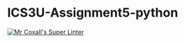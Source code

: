 # ICS3U-Assignment5-python

[![Mr Coxall's Super Linter](https://github.com/Haley-LeBon/ICS3U-Assignment5-python/workflows/Mr%20Coxall's%20Super%20Linter/badge.svg)](https://github.com/Haley-LeBon/ICS3U-Assignment5-python/actions/)
